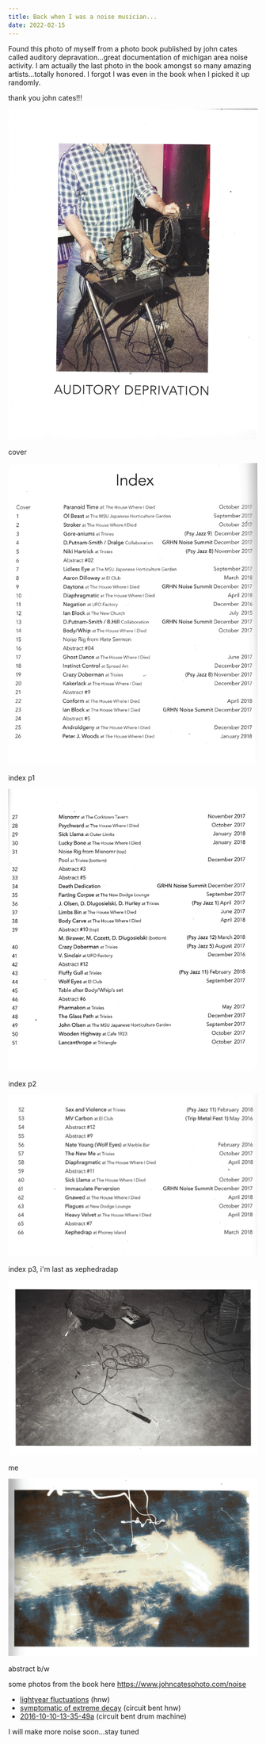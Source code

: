 ```yaml
---
title: Back when I was a noise musician...
date: 2022-02-15
---
```


Found this photo of myself from a photo book published by john cates called
auditory depravation...great documentation of michigan area noise activity. I
am actually the last photo in the book amongst so many amazing
artists...totally honored. I forgot I was even in the book when I picked it up
randomly.

thank you john cates!!!

![](/photos/noise/cover-crop-fs8.png)

cover

![](/photos/noise/out20-crop-fs8.png)

index p1

![](/photos/noise/out21-crop-fs8.png)

index p2

![](/photos/noise/out22-crop-fs8.png)

index p3, i'm last as xephedradap

![](/photos/noise/out15-crop-fs8.png)

me

![](/photos/noise/out16-crop-fs8.png)

abstract b/w

some photos from the book here https://www.johncatesphoto.com/noise

- [lightyear fluctuations](https://soundcloud.com/xephedradap/amazingnoisetreasure) (hnw)
- [symptomatic of extreme decay](https://soundcloud.com/xephedradap/symptomatic-of-extreme-decay) (circuit bent hnw)
- [2016-10-10-13-35-49a](https://soundcloud.com/xephedradap/2016-10-10-13-35-49a) (circuit bent drum machine)

I will make more noise soon...stay tuned
